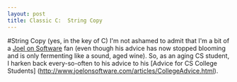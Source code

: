 ```yaml
---
layout: post
title: Classic C:  String Copy
---
```

#String Copy (yes, in the key of C)
I'm not ashamed to admit that I'm a bit of a [Joel on Software](http://www.joelonsoftware.com/) fan (even though his advice has now stopped blooming and is only fermenting like a sound, aged wine).  So, as an aging CS student, I harken back every-so-often to his advice to his [Advice for CS College Students] (http://www.joelonsoftware.com/articles/CollegeAdvice.html).
